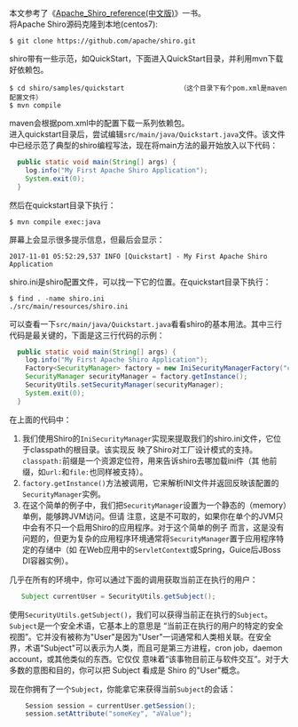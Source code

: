 本文参考了《[Apache_Shiro_reference(中文版)](http://www.java1234.com/a/javabook/javaweb/2013/1107/1027.html)》一书。  
将Apache Shiro源码克隆到本地(centos7):
```
$ git clone https://github.com/apache/shiro.git
```
shiro带有一些示范，如QuickStart，下面进入QuickStart目录，并利用mvn下载好依赖包。
```
$ cd shiro/samples/quickstart              （这个目录下有个pom.xml是maven配置文件）
$ mvn compile
```
maven会根据pom.xml中的配置下载一系列依赖包。  
进入quickstart目录后，尝试编辑`src/main/java/Quickstart.java`文件。该文件中已经示范了典型的shiro编程写法，现在将main方法的最开始放入以下代码：
```java
  public static void main(String[] args) {
    log.info("My First Apache Shiro Application");
    System.exit(0);
  }
```
然后在quickstart目录下执行：
```
$ mvn compile exec:java 
```
屏幕上会显示很多提示信息，但最后会显示：
```
2017-11-01 05:52:29,537 INFO [Quickstart] - My First Apache Shiro Application
```
shiro.ini是shiro配置文件，可以找一下它的位置。在quickstart目录下执行：
```
$ find . -name shiro.ini
./src/main/resources/shiro.ini
```
可以查看一下`src/main/java/Quickstart.java`看看shiro的基本用法。其中三行代码是最关键的，下面是这三行代码的示例：
```java
  public static void main(String[] args) {
    log.info("My First Apache Shiro Application");
    Factory<SecurityManager> factory = new IniSecurityManagerFactory("classpath:shiro.ini");
    SecurityManager securityManager = factory.getInstance();
    SecurityUtils.setSecurityManager(securityManager);
    System.exit(0);
  }
```
在上面的代码中：  
1. 我们使用Shiro的`IniSecurityManager`实现来提取我们的shiro.ini文件，它位于classpath的根目录。该实现反
映了Shiro对工厂设计模式的支持。`classpath:`前缀是一个资源定位符，用来告诉shiro去哪加载ini件（其
他前缀，如`url:`和`file:`也同样被支持）。
2. `factory.getInstance()`方法被调用，它来解析INI文件并返回反映该配置的`SecurityManager`实例。
3. 在这个简单的例子中，我们把`SecurityManager`设置为一个静态的（memory）单例，能够跨JVM访问。但请
注意，这是不可取的，如果你在单个的JVM只中会有不只一个启用Shiro的应用程序。对于这个简单的例子
而言，这是没有问题的，但更为复杂的应用程序环境通常将`SecurityManager`置于应用程序特定的存储中（如
在Web应用中的`ServletContext`或Spring，Guice后JBoss DI容器实例）。

几乎在所有的环境中，你可以通过下面的调用获取当前正在执行的用户：
```java
   Subject currentUser = SecurityUtils.getSubject();
```
使用`SecurityUtils.getSubject()`，我们可以获得当前正在执行的`Subject`。`Subject`是一个安全术语，它基本上的意思是
“当前正在执行的用户的特定的安全视图”。它并没有被称为"User"是因为"User"一词通常和人类相关联。在安全
界，术语"Subject"可以表示为人类，而且可是第三方进程，cron job，daemon account，或其他类似的东西。它仅仅
意味着“该事物目前正与软件交互”。对于大多数的意图和目的，你可以把 Subject 看成是 Shiro 的"User"概念。  

现在你拥有了一个`Subject`，你能拿它来获得当前`Subject`的会话：
```java
    Session session = currentUser.getSession();
    session.setAttribute("someKey", "aValue");
```
